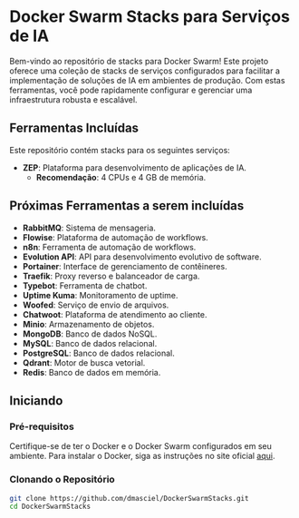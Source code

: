 # Docker Swarm Stacks para Serviços de IA

Bem-vindo ao repositório de stacks para Docker Swarm! Este projeto oferece uma coleção de stacks de serviços configurados para facilitar a implementação de soluções de IA em ambientes de produção. Com estas ferramentas, você pode rapidamente configurar e gerenciar uma infraestrutura robusta e escalável.

## Ferramentas Incluídas

Este repositório contém stacks para os seguintes serviços:

- **ZEP**: Plataforma para desenvolvimento de aplicações de IA.
  - **Recomendação**: 4 CPUs e 4 GB de memória.

## Próximas Ferramentas a serem incluídas
- **RabbitMQ**: Sistema de mensageria.
- **Flowise**: Plataforma de automação de workflows.
- **n8n**: Ferramenta de automação de workflows.
- **Evolution API**: API para desenvolvimento evolutivo de software.
- **Portainer**: Interface de gerenciamento de contêineres.
- **Traefik**: Proxy reverso e balanceador de carga.
- **Typebot**: Ferramenta de chatbot.
- **Uptime Kuma**: Monitoramento de uptime.
- **Woofed**: Serviço de envio de arquivos.
- **Chatwoot**: Plataforma de atendimento ao cliente.
- **Minio**: Armazenamento de objetos.
- **MongoDB**: Banco de dados NoSQL.
- **MySQL**: Banco de dados relacional.
- **PostgreSQL**: Banco de dados relacional.
- **Qdrant**: Motor de busca vetorial.
- **Redis**: Banco de dados em memória.

## Iniciando

### Pré-requisitos

Certifique-se de ter o Docker e o Docker Swarm configurados em seu ambiente. Para instalar o Docker, siga as instruções no site oficial [aqui](https://docs.docker.com/get-docker/).

### Clonando o Repositório

```bash
git clone https://github.com/dmasciel/DockerSwarmStacks.git
cd DockerSwarmStacks
